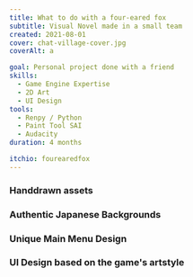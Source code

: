 ```yaml
---
title: What to do with a four-eared fox
subtitle: Visual Novel made in a small team
created: 2021-08-01
cover: chat-village-cover.jpg
coverAlt: a

goal: Personal project done with a friend
skills:
  - Game Engine Expertise
  - 2D Art
  - UI Design
tools:
  - Renpy / Python
  - Paint Tool SAI
  - Audacity
duration: 4 months

itchio: fourearedfox
---
```


### Handdrawn assets

### Authentic Japanese Backgrounds

### Unique Main Menu Design

### UI Design based on the game's artstyle